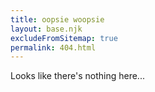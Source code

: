 ```yaml
---
title: oopsie woopsie
layout: base.njk
excludeFromSitemap: true
permalink: 404.html
---
```

Looks like there's nothing here...
